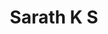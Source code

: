 ---
title: Sarath K S 
template: faculties
hod: false
teaching: false
qualification: Degree , ITI
department: cse
departmentFullName: Computer Science and Engineering
image: ./image.jpg
designation: Apprentice Trainee
dateOfJoining: 16/04/2019
mobileNumber: 9605476797
mailid: sarathks782@gmail.com
---